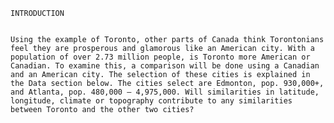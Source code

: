 ﻿
	INTRODUCTION


	Using the example of Toronto, other parts of Canada think Torontonians feel they are prosperous and glamorous like an American city. With a population of over 2.73 million people, is Toronto more American or Canadian. To examine this, a comparison will be done using a Canadian and an American city. The selection of these cities is explained in the Data section below. The cities select are Edmonton, pop. 930,000+, and Atlanta, pop. 480,000 – 4,975,000. Will similarities in latitude, longitude, climate or topography contribute to any similarities between Toronto and the other two cities? 
